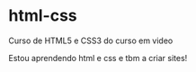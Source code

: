 # html-css
 Curso de HTML5 e CSS3 do curso em video

Estou aprendendo html e css e tbm a criar sites!
